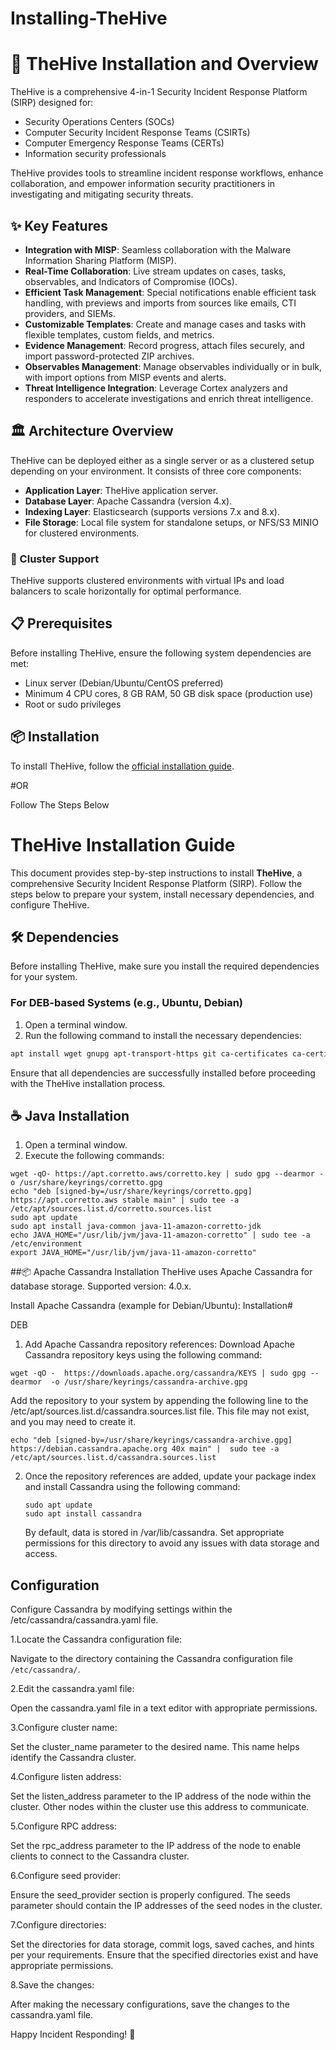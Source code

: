 # Installing-TheHive

# 🚀 TheHive Installation and Overview

TheHive is a comprehensive 4-in-1 Security Incident Response Platform (SIRP) designed for:

- Security Operations Centers (SOCs)
- Computer Security Incident Response Teams (CSIRTs)
- Computer Emergency Response Teams (CERTs)
- Information security professionals

TheHive provides tools to streamline incident response workflows, enhance collaboration, and empower information security practitioners in investigating and mitigating security threats.

## ✨ Key Features

- **Integration with MISP**: Seamless collaboration with the Malware Information Sharing Platform (MISP).
- **Real-Time Collaboration**: Live stream updates on cases, tasks, observables, and Indicators of Compromise (IOCs).
- **Efficient Task Management**: Special notifications enable efficient task handling, with previews and imports from sources like emails, CTI providers, and SIEMs.
- **Customizable Templates**: Create and manage cases and tasks with flexible templates, custom fields, and metrics.
- **Evidence Management**: Record progress, attach files securely, and import password-protected ZIP archives.
- **Observables Management**: Manage observables individually or in bulk, with import options from MISP events and alerts.
- **Threat Intelligence Integration**: Leverage Cortex analyzers and responders to accelerate investigations and enrich threat intelligence.

## 🏛️ Architecture Overview

TheHive can be deployed either as a single server or as a clustered setup depending on your environment. It consists of three core components:

- **Application Layer**: TheHive application server.
- **Database Layer**: Apache Cassandra (version 4.x).
- **Indexing Layer**: Elasticsearch (supports versions 7.x and 8.x).
- **File Storage**: Local file system for standalone setups, or NFS/S3 MINIO for clustered environments.

### 🔧 Cluster Support

TheHive supports clustered environments with virtual IPs and load balancers to scale horizontally for optimal performance.

## 📋 Prerequisites

Before installing TheHive, ensure the following system dependencies are met:

- Linux server (Debian/Ubuntu/CentOS preferred)
- Minimum 4 CPU cores, 8 GB RAM, 50 GB disk space (production use)
- Root or sudo privileges

## 📦 Installation


To install TheHive, follow the [official installation guide](https://docs.strangebee.com/thehive/installation/step-by-step-installation-guide/#thehive-installation-and-configuration).

 #OR

 Follow The Steps Below

# TheHive Installation Guide

This document provides step-by-step instructions to install **TheHive**, a comprehensive Security Incident Response Platform (SIRP). Follow the steps below to prepare your system, install necessary dependencies, and configure TheHive.

## 🛠 Dependencies

Before installing TheHive, make sure you install the required dependencies for your system.

### For **DEB-based** Systems (e.g., Ubuntu, Debian)
1. Open a terminal window.
2. Run the following command to install the necessary dependencies:

 ```bash
apt install wget gnupg apt-transport-https git ca-certificates ca-certificates-java curl software-properties-common python3-pip lsb-release
```

Ensure that all dependencies are successfully installed before proceeding with the TheHive installation process.

## ☕ Java Installation 

1. Open a terminal window.
2. Execute the following commands:

```
wget -qO- https://apt.corretto.aws/corretto.key | sudo gpg --dearmor -o /usr/share/keyrings/corretto.gpg
echo "deb [signed-by=/usr/share/keyrings/corretto.gpg] https://apt.corretto.aws stable main" | sudo tee -a /etc/apt/sources.list.d/corretto.sources.list
sudo apt update
sudo apt install java-common java-11-amazon-corretto-jdk
echo JAVA_HOME="/usr/lib/jvm/java-11-amazon-corretto" | sudo tee -a /etc/environment
export JAVA_HOME="/usr/lib/jvm/java-11-amazon-corretto"

```

##📦 Apache Cassandra Installation
TheHive uses Apache Cassandra for database storage. Supported version: 4.0.x.

Install Apache Cassandra (example for Debian/Ubuntu):
Installation#

DEB
1. Add Apache Cassandra repository references:
    Download Apache Cassandra repository keys using the following command:
```
wget -qO -  https://downloads.apache.org/cassandra/KEYS | sudo gpg --dearmor  -o /usr/share/keyrings/cassandra-archive.gpg
```

   Add the repository to your system by appending the following line to the /etc/apt/sources.list.d/cassandra.sources.list file. This file may not exist, and you may need to create it.

   ```
echo "deb [signed-by=/usr/share/keyrings/cassandra-archive.gpg] https://debian.cassandra.apache.org 40x main" |  sudo tee -a /etc/apt/sources.list.d/cassandra.sources.list
```
2. Once the repository references are added, update your package index and install Cassandra using the following command:
   ```
   sudo apt update
   sudo apt install cassandra
   ```
   
   By default, data is stored in /var/lib/cassandra. Set appropriate permissions for this directory to avoid any issues with data storage and access.

## Configuration
Configure Cassandra by modifying settings within the /etc/cassandra/cassandra.yaml file.

1.Locate the Cassandra configuration file:

 Navigate to the directory containing the Cassandra configuration file `/etc/cassandra/`.

2.Edit the cassandra.yaml file:

 Open the cassandra.yaml file in a text editor with appropriate permissions.

3.Configure cluster name:

 Set the cluster_name parameter to the desired name. This name helps identify the Cassandra cluster.

4.Configure listen address:

 Set the listen_address parameter to the IP address of the node within the cluster. Other nodes within the cluster use this address to communicate.

5.Configure RPC address:

 Set the rpc_address parameter to the IP address of the node to enable clients to connect to the Cassandra cluster.

6.Configure seed provider:

 Ensure the seed_provider section is properly configured. The seeds parameter should contain the IP addresses of the seed nodes in the cluster.

7.Configure directories:

 Set the directories for data storage, commit logs, saved caches, and hints per your requirements. Ensure that the specified directories exist and have appropriate permissions.

8.Save the changes:

 After making the necessary configurations, save the changes to the cassandra.yaml file.

Happy Incident Responding! 🎯
